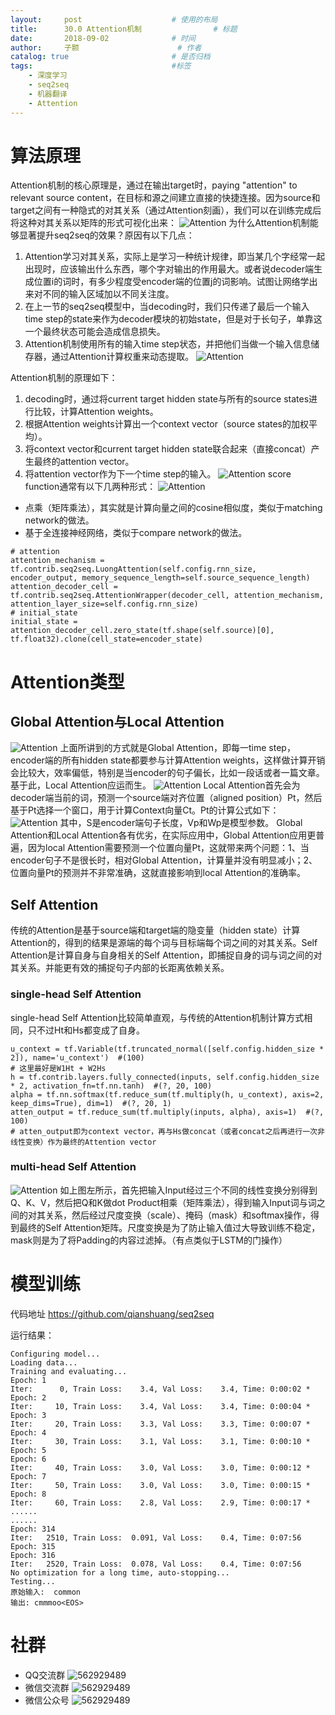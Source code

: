 ```yaml
---
layout:     post   				    # 使用的布局
title:      30.0 Attention机制 				# 标题 
date:       2018-09-02 				# 时间
author:     子颢 						# 作者
catalog: true 						# 是否归档
tags:								#标签
    - 深度学习
    - seq2seq
    - 机器翻译
    - Attention
---
```


# 算法原理

Attention机制的核心原理是，通过在输出target时，paying "attention" to relevant source content，在目标和源之间建立直接的快捷连接。因为source和target之间有一种隐式的对其关系（通过Attention刻画），我们可以在训练完成后将这种对其关系以矩阵的形式可视化出来：
![Attention](/img/Attention-01.png)
为什么Attention机制能够显著提升seq2seq的效果？原因有以下几点：
1. Attention学习对其关系，实际上是学习一种统计规律，即当某几个字经常一起出现时，应该输出什么东西，哪个字对输出的作用最大。或者说decoder端生成位置i的词时，有多少程度受encoder端的位置j的词影响。试图让网络学出来对不同的输入区域加以不同关注度。
2. 在上一节的seq2seq模型中，当decoding时，我们只传递了最后一个输入time step的state来作为decoder模块的初始state，但是对于长句子，单靠这一个最终状态可能会造成信息损失。
3. Attention机制使用所有的输入time step状态，并把他们当做一个输入信息储存器，通过Attention计算权重来动态提取。
![Attention](/img/Attention-02.png)

Attention机制的原理如下：
1. decoding时，通过将current target hidden state与所有的source states进行比较，计算Attention weights。
2. 根据Attention weights计算出一个context vector（source states的加权平均）。
3. 将context vector和current target hidden state联合起来（直接concat）产生最终的attention vector。
4. 将attention vector作为下一个time step的输入。
![Attention](/img/Attention-03.png)
score function通常有以下几两种形式：
![Attention](/img/Attention-04.png)
- 点乘（矩阵乘法），其实就是计算向量之间的cosine相似度，类似于matching network的做法。
- 基于全连接神经网络，类似于compare network的做法。

```
# attention
attention_mechanism = tf.contrib.seq2seq.LuongAttention(self.config.rnn_size, encoder_output, memory_sequence_length=self.source_sequence_length)
attention_decoder_cell = tf.contrib.seq2seq.AttentionWrapper(decoder_cell, attention_mechanism, attention_layer_size=self.config.rnn_size)
# initial_state
initial_state = attention_decoder_cell.zero_state(tf.shape(self.source)[0], tf.float32).clone(cell_state=encoder_state)
```

# Attention类型

## Global Attention与Local Attention

![Attention](/img/Attention-05.png)
上面所讲到的方式就是Global Attention，即每一time step，encoder端的所有hidden state都要参与计算Attention weights，这样做计算开销会比较大，效率偏低，特别是当encoder的句子偏长，比如一段话或者一篇文章。基于此，Local Attention应运而生。
![Attention](/img/Attention-06.png)
Local Attention首先会为decoder端当前的词，预测一个source端对齐位置（aligned position）Pt，然后基于Pt选择一个窗口，用于计算Context向量Ct。Pt的计算公式如下：
![Attention](/img/Attention-07.png)
其中，S是encoder端句子长度，Vp和Wp是模型参数。
Global Attention和Local Attention各有优劣，在实际应用中，Global Attention应用更普遍，因为local Attention需要预测一个位置向量Pt，这就带来两个问题：1、当encoder句子不是很长时，相对Global Attention，计算量并没有明显减小；2、位置向量Pt的预测并不非常准确，这就直接影响到local Attention的准确率。

## Self Attention

传统的Attention是基于source端和target端的隐变量（hidden state）计算Attention的，得到的结果是源端的每个词与目标端每个词之间的对其关系。Self Attention是计算自身与自身相关的Self Attention，即捕捉自身的词与词之间的对其关系。并能更有效的捕捉句子内部的长距离依赖关系。

### single-head Self Attention

single-head Self Attention比较简单直观，与传统的Attention机制计算方式相同，只不过Ht和Hs都变成了自身。
```
u_context = tf.Variable(tf.truncated_normal([self.config.hidden_size * 2]), name='u_context')  #(100)
# 这里最好是W1Ht + W2Hs
h = tf.contrib.layers.fully_connected(inputs, self.config.hidden_size * 2, activation_fn=tf.nn.tanh)  #(?, 20, 100)
alpha = tf.nn.softmax(tf.reduce_sum(tf.multiply(h, u_context), axis=2, keep_dims=True), dim=1)  #(?, 20, 1)
atten_output = tf.reduce_sum(tf.multiply(inputs, alpha), axis=1)  #(?, 100)
# atten_output即为context vector，再与Hs做concat（或者concat之后再进行一次非线性变换）作为最终的Attention vector
```

### multi-head Self Attention

![Attention](/img/Attention-08.png)
如上图左所示，首先把输入Input经过三个不同的线性变换分别得到Q、K、V，然后把Q和K做dot Product相乘（矩阵乘法），得到输入Input词与词之间的对其关系，然后经过尺度变换（scale）、掩码（mask）和softmax操作，得到最终的Self Attention矩阵。尺度变换是为了防止输入值过大导致训练不稳定，mask则是为了将Padding的内容过滤掉。（有点类似于LSTM的门操作）

# 模型训练

代码地址 <a href="https://github.com/qianshuang/seq2seq" target="_blank">https://github.com/qianshuang/seq2seq</a>

运行结果：
```
Configuring model...
Loading data...
Training and evaluating...
Epoch: 1
Iter:      0, Train Loss:    3.4, Val Loss:    3.4, Time: 0:00:02 *
Epoch: 2
Iter:     10, Train Loss:    3.4, Val Loss:    3.4, Time: 0:00:04 *
Epoch: 3
Iter:     20, Train Loss:    3.3, Val Loss:    3.3, Time: 0:00:07 *
Epoch: 4
Iter:     30, Train Loss:    3.1, Val Loss:    3.1, Time: 0:00:10 *
Epoch: 5
Epoch: 6
Iter:     40, Train Loss:    3.0, Val Loss:    3.0, Time: 0:00:12 *
Epoch: 7
Iter:     50, Train Loss:    3.0, Val Loss:    3.0, Time: 0:00:15 *
Epoch: 8
Iter:     60, Train Loss:    2.8, Val Loss:    2.9, Time: 0:00:17 *
......
......
Epoch: 314
Iter:   2510, Train Loss:  0.091, Val Loss:    0.4, Time: 0:07:56 
Epoch: 315
Epoch: 316
Iter:   2520, Train Loss:  0.078, Val Loss:    0.4, Time: 0:07:56 
No optimization for a long time, auto-stopping...
Testing...
原始输入:  common
输出: cmmmoo<EOS>
```

# 社群

- QQ交流群
	![562929489](/img/qq_ewm.png)
- 微信交流群
	![562929489](/img/wx_ewm.png)
- 微信公众号
	![562929489](/img/wxgzh_ewm.png)